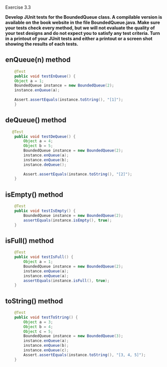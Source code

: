 Exercise 3.3

**Develop JUnit tests for the BoundedQueue class. A compilable version is available on the book website in the file BoundedQueue.java. Make sure your tests check every method, but we will not evaluate the quality of your test designs and do not expect you to satisfy any test criteria. Turn in a printout of your JUnit tests and either a printout or a screen shot showing the results of each tests.**<br>

## enQueue(n) method

```Java
    @Test
    public void testEnQueue() {
    Object a = 1;
    BoundedQueue instance = new BoundedQueue(2);
    instance.enQueue(a);
    
    Assert.assertEquals(instance.toString(), "[1]");
    }
```

## deQueue() method

```Java
   @Test
    public void testDeQueue() {       
        Object a = 4;
        Object b = 5;
        BoundedQueue instance = new BoundedQueue(2);
        instance.enQueue(a);
        instance.enQueue(b);
        instance.deQueue();
        
        Assert.assertEquals(instance.toString(), "[2]");
    }
```

## isEmpty() method

```Java
    @Test
    public void testIsEmpty() {        
        BoundedQueue instance = new BoundedQueue(2);
        assertEquals(instance.isEmpty(), true);
    }
```

## isFull() method

```Java
	@Test
	public void testIsFull() {  
        Object a = 1;
        BoundedQueue instance = new BoundedQueue(2);
        instance.enQueue(a);
        instance.enQueue(a);
        assertEquals(instance.isFull(), true);
    }
```

## toString() method

```Java
    @Test
    public void testToString() {    
        Object a = 3;
        Object b = 4;
        Object c = 5;
        BoundedQueue instance = new BoundedQueue(3);
        instance.enQueue(a);
        instance.enQueue(b);
        instance.enQueue(c);
        Assert.assertEquals(instance.toString(), "[3, 4, 5]");
    }
```
